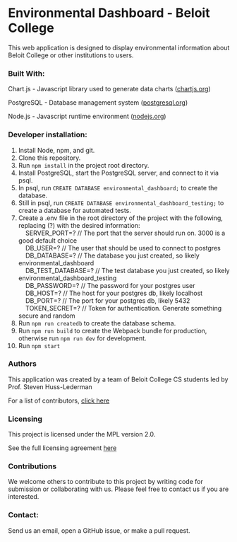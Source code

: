 # Environmental Dashboard - Beloit College #

This web application is designed to display environmental information about Beloit College or other institutions to users.

### Built With: ###
Chart.js - Javascript library used to generate data charts ([chartjs.org](http://www.chartjs.org))

PostgreSQL - Database management system ([postgresql.org](https://www.postgresql.org))

Node.js - Javascript runtime environment ([nodejs.org](https://nodejs.org/en/))

### Developer installation: ###

1. Install Node, npm, and git.
1. Clone this repository.
1. Run ```npm install``` in the project root directory.
1. Install PostgreSQL, start the PostgreSQL server, and connect to it via psql.
1. In psql, run ```CREATE DATABASE environmental_dashboard;``` to create the database.
1. Still in psql, run ```CREATE DATABASE environmental_dashboard_testing;``` to create a database for automated tests.
1. Create a .env file in the root directory of the project with the following, replacing (?) with the desired information: <br>
&nbsp;&nbsp;&nbsp;&nbsp;SERVER_PORT=? // The port that the server should run on. 3000 is a good default choice<br>
&nbsp;&nbsp;&nbsp;&nbsp;DB_USER=? // The user that should be used to connect to postgres<br>
&nbsp;&nbsp;&nbsp;&nbsp;DB_DATABASE=? // The database you just created, so likely environmental_dashboard<br>
&nbsp;&nbsp;&nbsp;&nbsp;DB_TEST_DATABASE=? // The test database you just created, so likely environmental_dashboard_testing<br>
&nbsp;&nbsp;&nbsp;&nbsp;DB_PASSWORD=? // The password for your postgres user<br>
&nbsp;&nbsp;&nbsp;&nbsp;DB_HOST=? // The host for your postgres db, likely localhost<br>
&nbsp;&nbsp;&nbsp;&nbsp;DB_PORT=? // The port for your postgres db, likely 5432<br>
&nbsp;&nbsp;&nbsp;&nbsp;TOKEN_SECRET=? // Token for authentication. Generate something secure and random
1. Run ```npm run createdb``` to create the database schema.
1. Run ```npm run build``` to create the Webpack bundle for production, otherwise run ```npm run dev``` for development.
1. Run ```npm start```

### Authors ###

This application was created by a team of Beloit College CS students led by Prof. Steven Huss-Lederman

For a list of contributors, [click here](https://github.com/beloitcollegecomputerscience/ED-JS/graphs/contributors)

### Licensing ###

This project is licensed under the MPL version 2.0.

See the full licensing agreement [here](https://github.com/beloitcollegecomputerscience/ED-JS/blob/README/License.txt)

### Contributions ###
We welcome others to contribute to this project by writing code for submission or collaborating with us. Please feel free to contact us if you are interested.

### Contact: ###

Send us an email, open a GitHub issue, or make a pull request.

